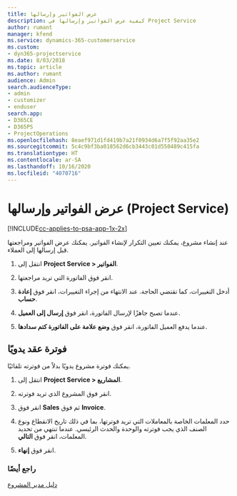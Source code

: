 ```yaml
---
title: عرض الفواتير وإرسالها
description: كيفية عرض الفواتير وإرسالها في Project Service
author: rumant
manager: kfend
ms.service: dynamics-365-customerservice
ms.custom:
- dyn365-projectservice
ms.date: 8/03/2018
ms.topic: article
ms.author: rumant
audience: Admin
search.audienceType:
- admin
- customizer
- enduser
search.app:
- D365CE
- D365PS
- ProjectOperations
ms.openlocfilehash: 8eaef971d1fd419b7a21f0934d6a7f5f92aa35e2
ms.sourcegitcommit: 5c4c9bf3ba018562d6cb3443c01d550489c415fa
ms.translationtype: HT
ms.contentlocale: ar-SA
ms.lasthandoff: 10/16/2020
ms.locfileid: "4070716"
---
```

# <a name="view-and-send-invoices-project-service"></a>عرض الفواتير وإرسالها (Project Service)

[!INCLUDE[cc-applies-to-psa-app-1x-2x](../includes/cc-applies-to-psa-app-1x-2x.md)]

عند إنشاء مشروع، يمكنك تعيين التكرار لإنشاء الفواتير. يمكنك عرض الفواتير ومراجعتها قبل إرسالها إلى العملاء.  
  
1.  انتقل إلى **Project Service > الفواتير**.  
  
2.  انقر فوق الفاتورة التي تريد مراجعتها.  
  
3.  أدخل التغييرات، كما تقتضي الحاجة. عند الانتهاء من إجراء التغييرات، انقر فوق **إعادة حساب**.  
  
4.  عندما تصبح جاهزًا لإرسال الفاتورة، انقر فوق **إرسال إلى العميل**.  
  
5.  عندما يدفع العميل الفاتورة، انقر فوق **وضع علامة على الفاتورة كتم سدادها‬**.  
  
## <a name="manually-invoice-a-contract"></a>فوترة عقد يدويًا  
 يمكنك فوترة مشروع يدويًا بدلاً من فوترته تلقائيًا.  
  
1.  انتقل إلى **Project Service > المشاريع**.  
  
2.  انقر فوق المشروع الذي تريد فوترته.  
  
3.  انقر فوق **Sales** ثم فوق **Invoice**.  
  
4.  حدد المعلمات الخاصة بالمعاملات التي تريد فوترتها، بما في ذلك تاريخ الانقطاع ونوع الصنف الذي يجب فوترته والوحدة والحدث الرئيسي. عندما تنتهي من تحديد المعلمات، انقر فوق **التالي**.  
  
5.  انقر فوق **إنهاء**.  
  
### <a name="see-also"></a>راجع أيضًا  
 [دليل مدير المشروع](../psa/project-manager-guide.md)
